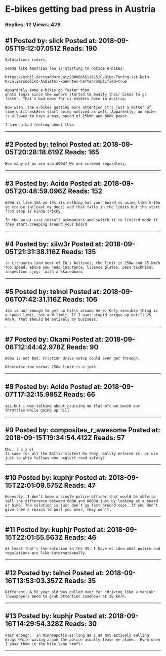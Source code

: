 # E-bikes getting bad press in Austria

### Replies: 12 Views: 426

## \#1 Posted by: slick Posted at: 2018-09-05T19:12:07.051Z Reads: 190

```
Salutations riders,

Seems like Austrian law is starting to notice e-bikes.  

https://mobil.derstandard.at/2000086611625/E-Bike-Tuning-ist-kein-Kavaliersdelikt-Anbieter-koennten-haften?amplified=true

Apparently some e-bikes go faster than 
whats legal since the owners started to modify their bikes to go faster. That's bad news for us esk8ers here in Austria.

Now with  the e-bikes getting more attention it's just a matter of time until esk8ers start being noticed as well. Apparently, an ebike is allowed to have a max. speed of 25kmh and 600w power.

I have a bad feeling about this.
```

---
## \#2 Posted by: telnoi Posted at: 2018-09-05T20:28:18.619Z Reads: 165

```
Hoe many of us are sub 600W? We are screwed regardless.
```

---
## \#3 Posted by: Acido Posted at: 2018-09-05T20:48:59.096Z Reads: 152

```
600W is like 15A on 10s its nothing but your board is using like 5-10a to crouse (atleast my does) and that falls in the limits but the start from stop is kinda tricky

In the worst case install ackmaniacs and switch it to limited mode if they start creeping around your board
```

---
## \#4 Posted by: xilw3r Posted at: 2018-09-05T21:31:38.116Z Reads: 135

```
in Lithuania (and most of EU i believe), the limit is 250w and 25 km/h top speed. above you need insurance, licence plates, pass technical inspection :joy:  with a skateboard
```

---
## \#5 Posted by: telnoi Posted at: 2018-09-06T07:42:31.116Z Reads: 106

```
15a is not enough to get up hills around here. Only sensible thing is a speed limit, not a W limit. If I want stupid torque up untill 25 km/h, that should be entirely my business.
```

---
## \#7 Posted by: Okami Posted at: 2018-09-06T12:44:42.978Z Reads: 90

```
600w is not bad. Friction drive setup could even get through. 

Otherwise the normal 250w limit is a joke.
```

---
## \#8 Posted by: Acido Posted at: 2018-09-07T17:32:15.995Z Reads: 66

```
yes but i was talking about cruising on flat ofc we smash our throttles while going up hill
```

---
## \#9 Posted by: composites_r_awesome Posted at: 2018-09-15T19:34:54.412Z Reads: 57

```
OH.. ( ಠ ʖ̯ ಠ) 
Is same for all the Baltic states? Do they reallly enforce it, or use just to whip fellows who neglect road safety?
```

---
## \#10 Posted by: kuphjr Posted at: 2018-09-15T22:01:09.575Z Reads: 47

```
Honestly, I don’t know a single police officer that would be able to tell the difference between 600W and 6000W just by looking at a board or bike. The solution is just don’t go fast around cops. If you don’t give them a reason to pull you over, they won’t.
```

---
## \#11 Posted by: kuphjr Posted at: 2018-09-15T22:01:55.563Z Reads: 46

```
At least that’s the solution in the US. I have no idea what police and regulations are like internationally.
```

---
## \#12 Posted by: telnoi Posted at: 2018-09-16T13:53:03.357Z Reads: 35

```
Different. A 50 year old was pulled over for "driving like a maniak" (newspapers need to grab attention somehow) at 20 km/h.
```

---
## \#13 Posted by: kuphjr Posted at: 2018-09-16T14:29:54.328Z Reads: 30

```
Fair enough.  In Minneapolis as long as I am not actively selling drugs while waving a gun the police usually leave me alone.  Even when I pass them in the bike lane :rofl:
```

---
